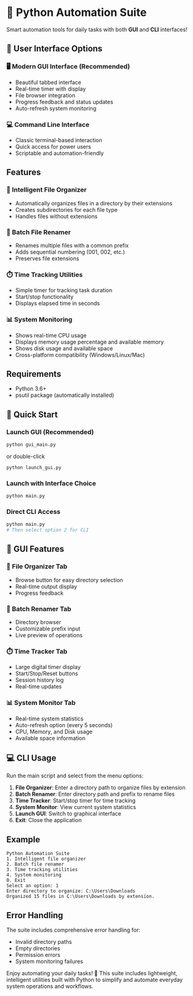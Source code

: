 # 🤖 Python Automation Suite

Smart automation tools for daily tasks with both **GUI** and **CLI** interfaces!

## 🎨 User Interface Options

### 🖥️ Modern GUI Interface (Recommended)

- Beautiful tabbed interface
- Real-time timer with display
- File browser integration
- Progress feedback and status updates
- Auto-refresh system monitoring

### 💻 Command Line Interface

- Classic terminal-based interaction
- Quick access for power users
- Scriptable and automation-friendly

## Features

### 📁 Intelligent File Organizer

- Automatically organizes files in a directory by their extensions
- Creates subdirectories for each file type
- Handles files without extensions

### 🔄 Batch File Renamer

- Renames multiple files with a common prefix
- Adds sequential numbering (001, 002, etc.)
- Preserves file extensions

### ⏱️ Time Tracking Utilities

- Simple timer for tracking task duration
- Start/stop functionality
- Displays elapsed time in seconds

### 📊 System Monitoring

- Shows real-time CPU usage
- Displays memory usage percentage and available memory
- Shows disk usage and available space
- Cross-platform compatibility (Windows/Linux/Mac)

## Requirements

- Python 3.6+
- psutil package (automatically installed)

## 🚀 Quick Start

### Launch GUI (Recommended)

```bash
python gui_main.py
```

or double-click

```bash
python launch_gui.py
```

### Launch with Interface Choice

```bash
python main.py
```

### Direct CLI Access

```bash
python main.py
# Then select option 2 for CLI
```

## 📱 GUI Features

### 📁 File Organizer Tab

- Browse button for easy directory selection
- Real-time output display
- Progress feedback

### 🔄 Batch Renamer Tab

- Directory browser
- Customizable prefix input
- Live preview of operations

### ⏱️ Time Tracker Tab

- Large digital timer display
- Start/Stop/Reset buttons
- Session history log
- Real-time updates

### 📊 System Monitor Tab

- Real-time system statistics
- Auto-refresh option (every 5 seconds)
- CPU, Memory, and Disk usage
- Available space information

## 💻 CLI Usage

Run the main script and select from the menu options:

1. **File Organizer**: Enter a directory path to organize files by extension
2. **Batch Renamer**: Enter directory path and prefix to rename files
3. **Time Tracker**: Start/stop timer for time tracking
4. **System Monitor**: View current system statistics
5. **Launch GUI**: Switch to graphical interface
6. **Exit**: Close the application

## Example

```
Python Automation Suite
1. Intelligent file organizer
2. Batch file renamer
3. Time tracking utilities
4. System monitoring
0. Exit
Select an option: 1
Enter directory to organize: C:\Users\Downloads
Organized 15 files in C:\Users\Downloads by extension.
```

## Error Handling

The suite includes comprehensive error handling for:

- Invalid directory paths
- Empty directories
- Permission errors
- System monitoring failures

Enjoy automating your daily tasks! 🚀
This suite includes lightweight, intelligent utilities built with Python to simplify and automate everyday system operations and workflows.
